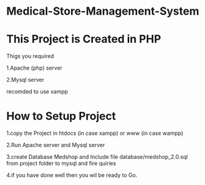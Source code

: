 # Medical-Store-Management-System

# This Project is Created in PHP 
 Thigs you required
 
 1.Apache (php) server
 
 2.Mysql server
 
 recomded to use xampp
 
 # How to Setup Project
 1.copy the Project in htdocs (in case xampp) or www (in case wampp)
 
 2.Run Apache server and Mysql server
 
 3.create Database Medshop and Include file database/medshop_2.0.sql from project folder to mysql and fire quiries
 
 4.if you have done well then you wil be ready to Go.
 
